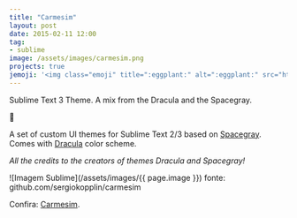 ```yaml
---
title: "Carmesim"
layout: post
date: 2015-02-11 12:00
tag:
- sublime
image: /assets/images/carmesim.png
projects: true
jemoji: '<img class="emoji" title=":eggplant:" alt=":eggplant:" src="https://assets.github.com/images/icons/emoji/unicode/1f346.png" height="20" width="20" align="absmiddle">'
---
```

Sublime Text 3 Theme. A mix from the Dracula and the Spacegray.

:eggplant:

A set of custom UI themes for Sublime Text 2/3 based on [Spacegray](https://github.com/kkga/spacegray). Comes with [Dracula](https://github.com/zenorocha/dracula-theme) color scheme.

*All the credits to the creators of themes Dracula and Spacegray!*

![Imagem Sublime](/assets/images/{{ page.image }})
<span class="img-description">fonte: github.com/sergiokopplin/carmesim</span>

Confira: [Carmesim](https://packagecontrol.io/packages/Theme%20-%20Carmesim).
